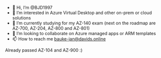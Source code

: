 - 👋 Hi, I’m @BJD1997
- 👀 I’m interested in Azure Virtual Desktop and other on-prem or cloud solutions
- 🌱 I’m currently studying for my AZ-140 exam (next on the roadmap are AZ-700, AZ-204, AZ-800 and AZ-801)
- 💞️ I’m looking to collaborate on Azure managed apps or ARM templates
- 📫 How to reach me bauke-jan@davids.online

Already passed AZ-104 and AZ-900 :)

<!---
BJD1997/BJD1997 is a ✨ special ✨ repository because its `README.md` (this file) appears on your GitHub profile.
You can click the Preview link to take a look at your changes.
--->
